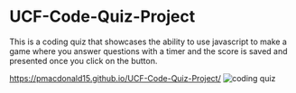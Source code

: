 # UCF-Code-Quiz-Project

This is a coding quiz that showcases the ability to use javascript to make a game where you answer questions with a timer and the score is saved and presented once you click on the button.


https://pmacdonald15.github.io/UCF-Code-Quiz-Project/
![coding quiz](https://user-images.githubusercontent.com/91036714/141709044-16a16bee-713b-4a01-ae0c-5ea5dbbfc7ed.png)
